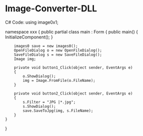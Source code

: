 # Image-Converter-DLL

C# Code:
using image0x1;

namespace xxx
{
    public partial class main : Form
    {
        public main()
        {
            InitializeComponent();
        }

        images0 save = new images0();
        OpenFileDialog o = new OpenFileDialog();
        SaveFileDialog s = new SaveFileDialog();
        Image img;

        private void button1_Click(object sender, EventArgs e)
        {
            o.ShowDialog();
            img = Image.FromFile(o.FileName);
        }

        private void button2_Click(object sender, EventArgs e)
        {
            s.Filter = "JPG |*.jpg";
            s.ShowDialog();
            save.SaveToJpg(img, s.FileName);
        }
    }
}
